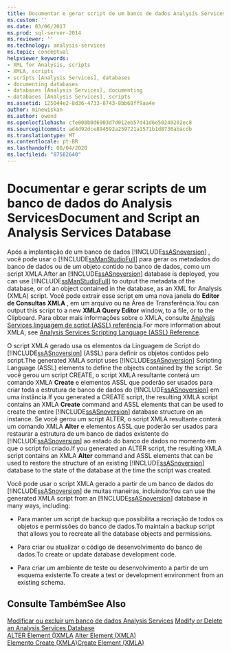 ```yaml
---
title: Documentar e gerar script de um banco de dados Analysis Services | Microsoft Docs
ms.custom: ''
ms.date: 03/06/2017
ms.prod: sql-server-2014
ms.reviewer: ''
ms.technology: analysis-services
ms.topic: conceptual
helpviewer_keywords:
- XML for Analysis, scripts
- XMLA, scripts
- scripts [Analysis Services], databases
- documenting databases
- databases [Analysis Services], documenting
- databases [Analysis Services], scripts
ms.assetid: 125044e2-8d36-4733-8743-8bb68ff9aa4e
author: minewiskan
ms.author: owend
ms.openlocfilehash: cfe008b0d6903d7d012eb57d41d6e50240202ec8
ms.sourcegitcommit: ad4d92dce894592a259721a1571b1d8736abacdb
ms.translationtype: MT
ms.contentlocale: pt-BR
ms.lasthandoff: 08/04/2020
ms.locfileid: "87582640"
---
```

# <a name="document-and-script-an-analysis-services-database"></a><span data-ttu-id="a2377-102">Documentar e gerar scripts de um banco de dados do Analysis Services</span><span class="sxs-lookup"><span data-stu-id="a2377-102">Document and Script an Analysis Services Database</span></span>
  <span data-ttu-id="a2377-103">Após a implantação de um banco de dados [!INCLUDE[ssASnoversion](../../includes/ssasnoversion-md.md)] , você pode usar o [!INCLUDE[ssManStudioFull](../../includes/ssmanstudiofull-md.md)] para gerar os metadados do banco de dados ou de um objeto contido no banco de dados, como um script XMLA.</span><span class="sxs-lookup"><span data-stu-id="a2377-103">After an [!INCLUDE[ssASnoversion](../../includes/ssasnoversion-md.md)] database is deployed, you can use [!INCLUDE[ssManStudioFull](../../includes/ssmanstudiofull-md.md)] to output the metadata of the database, or of an object contained in the database, as an XML for Analysis (XMLA) script.</span></span> <span data-ttu-id="a2377-104">Você pode extrair esse script em uma nova janela do **Editor de Consultas XMLA** , em um arquivo ou na Área de Transferência.</span><span class="sxs-lookup"><span data-stu-id="a2377-104">You can output this script to a new **XMLA Query Editor** window, to a file, or to the Clipboard.</span></span> <span data-ttu-id="a2377-105">Para obter mais informações sobre o XMLA, consulte [Analysis Services linguagem de script &#40;ASSL&#41; referência](https://docs.microsoft.com/bi-reference/assl/analysis-services-scripting-language-assl-for-xmla).</span><span class="sxs-lookup"><span data-stu-id="a2377-105">For more information about XMLA, see [Analysis Services Scripting Language &#40;ASSL&#41; Reference](https://docs.microsoft.com/bi-reference/assl/analysis-services-scripting-language-assl-for-xmla).</span></span>  
  
 <span data-ttu-id="a2377-106">O script XMLA gerado usa os elementos da Linguagem de Script do [!INCLUDE[ssASnoversion](../../includes/ssasnoversion-md.md)] (ASSL) para definir os objetos contidos pelo script.</span><span class="sxs-lookup"><span data-stu-id="a2377-106">The generated XMLA script uses [!INCLUDE[ssASnoversion](../../includes/ssasnoversion-md.md)] Scripting Language (ASSL) elements to define the objects contained by the script.</span></span> <span data-ttu-id="a2377-107">Se você gerou um script CREATE, o script XMLA resultante conterá um comando XMLA **Create** e elementos ASSL que poderão ser usados para criar toda a estrutura de banco de dados do [!INCLUDE[ssASnoversion](../../includes/ssasnoversion-md.md)] em uma instância.</span><span class="sxs-lookup"><span data-stu-id="a2377-107">If you generated a CREATE script, the resulting XMLA script contains an XMLA **Create** command and ASSL elements that can be used to create the entire [!INCLUDE[ssASnoversion](../../includes/ssasnoversion-md.md)] database structure on an instance.</span></span> <span data-ttu-id="a2377-108">Se você gerou um script ALTER, o script XMLA resultante conterá um comando XMLA **Alter** e elementos ASSL que poderão ser usados para restaurar a estrutura de um banco de dados existente do [!INCLUDE[ssASnoversion](../../includes/ssasnoversion-md.md)] ao estado do banco de dados no momento em que o script foi criado.</span><span class="sxs-lookup"><span data-stu-id="a2377-108">If you generated an ALTER script, the resulting XMLA script contains an XMLA **Alter** command and ASSL elements that can be used to restore the structure of an existing [!INCLUDE[ssASnoversion](../../includes/ssasnoversion-md.md)] database to the state of the database at the time the script was created.</span></span>  
  
 <span data-ttu-id="a2377-109">Você pode usar o script XMLA gerado a partir de um banco de dados do [!INCLUDE[ssASnoversion](../../includes/ssasnoversion-md.md)] de muitas maneiras, incluindo:</span><span class="sxs-lookup"><span data-stu-id="a2377-109">You can use the generated XMLA script from an [!INCLUDE[ssASnoversion](../../includes/ssasnoversion-md.md)] database in many ways, including:</span></span>  
  
-   <span data-ttu-id="a2377-110">Para manter um script de backup que possibilita a recriação de todos os objetos e permissões do banco de dados.</span><span class="sxs-lookup"><span data-stu-id="a2377-110">To maintain a backup script that allows you to recreate all the database objects and permissions.</span></span>  
  
-   <span data-ttu-id="a2377-111">Para criar ou atualizar o código de desenvolvimento do banco de dados.</span><span class="sxs-lookup"><span data-stu-id="a2377-111">To create or update database development code.</span></span>  
  
-   <span data-ttu-id="a2377-112">Para criar um ambiente de teste ou desenvolvimento a partir de um esquema existente.</span><span class="sxs-lookup"><span data-stu-id="a2377-112">To create a test or development environment from an existing schema.</span></span>  
  
## <a name="see-also"></a><span data-ttu-id="a2377-113">Consulte Também</span><span class="sxs-lookup"><span data-stu-id="a2377-113">See Also</span></span>  
 <span data-ttu-id="a2377-114">[Modificar ou excluir um banco de dados Analysis Services](modify-or-delete-an-analysis-services-database.md) </span><span class="sxs-lookup"><span data-stu-id="a2377-114">[Modify or Delete an Analysis Services Database](modify-or-delete-an-analysis-services-database.md) </span></span>  
 <span data-ttu-id="a2377-115">[ALTER Element &#40;&#41;XMLA](https://docs.microsoft.com/bi-reference/xmla/xml-elements-commands/alter-element-xmla) </span><span class="sxs-lookup"><span data-stu-id="a2377-115">[Alter Element &#40;XMLA&#41;](https://docs.microsoft.com/bi-reference/xmla/xml-elements-commands/alter-element-xmla) </span></span>  
 [<span data-ttu-id="a2377-116">Elemento Create &#40;XMLA&#41;</span><span class="sxs-lookup"><span data-stu-id="a2377-116">Create Element &#40;XMLA&#41;</span></span>](https://docs.microsoft.com/bi-reference/xmla/xml-elements-commands/create-element-xmla)  
  
  
